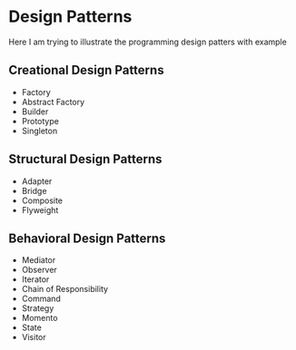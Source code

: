 # Design Patterns
Here I am trying to illustrate the programming design patters with example

## Creational Design Patterns

- Factory
- Abstract Factory
- Builder
- Prototype
- Singleton

## Structural Design Patterns

- Adapter
- Bridge
- Composite
- Flyweight

## Behavioral Design Patterns

- Mediator
- Observer
- Iterator
- Chain of Responsibility
- Command
- Strategy
- Momento
- State
- Visitor